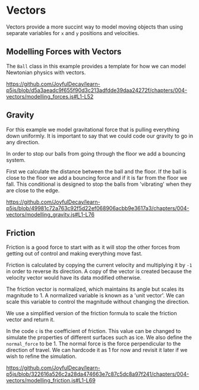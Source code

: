 # Vectors

Vectors provide a more succint way to model moving objects than using separate variables for `x` and `y` positions and velocities.


## Modelling Forces with Vectors

The `Ball` class in this example provides a template for how we can model Newtonian physics with vectors.

https://github.com/JoyfulDecay/learn-p5js/blob/d5a3aeadc9f655f90d3c213adfdde39daa24272f/chapters/004-vectors/modelling_forces.js#L1-L52


## Gravity

For this example we model gravitational force that is pulling everything down uniformly.  It is important to say that we could code our gravity to go in any direction.

In order to stop our balls from going through the floor we add a bouncing system.  

First we calculate the distance between the ball and the floor.  If the ball is close to the floor we add a bouncing force and if it is far from the floor we fall.  This conditional is designed to stop the balls from 'vibrating' when they are close to the edge.

https://github.com/JoyfulDecay/learn-p5js/blob/49981c72a763c92f5d22ef068906acbb9e3617a3/chapters/004-vectors/modelling_gravity.js#L1-L76

## Friction

Friction is a good force to start with as it will stop the other forces from getting out of control and making everything move fast.

Friction is calculated by copying the current velocity and multiplying it by `-1` in order to reverse its direction.  A copy of the vector is created because the velocity vector would have its data modified otherwise.

The friction vector is normalized, which maintains its angle but scales its magnitude to 1.  A normalized variable is known as a 'unit vector'.  We can scale this variable to control the magnitude without changing the direction.

We use a simplified version of the friction formula to scale the friction vector and return it.

In the code `c` is the coefficient of friction.  This value can be changed to simulate the properties of different surfaces such as ice.  We also define the `normal_force` to be 1.  The normal force is the force perpendicular to the direction of travel.  We can hardcode it as 1 for now and revisit it later if we wish to refine the simulation.

https://github.com/JoyfulDecay/learn-p5js/blob/322616a526c2a28da474663e7c87c5dc8a97f241/chapters/004-vectors/modelling_friction.js#L1-L69
